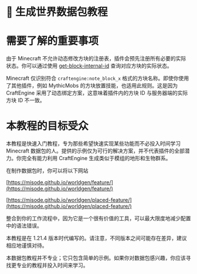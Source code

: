 # 📔 生成世界数据包教程

# 需要了解的重要事项 <a href="#important-things-to-know" id="important-things-to-know"></a>

由于 Minecraft 不允许动态修改方块的注册表，插件会预先注册所有必要的实际状态。你可以通过使用 [get-block-internal-id](https://mo-mi.gitbook.io/xiaomomi-plugins/craftengine/plugin-wiki/craftengine/commands#get-block-internal-id) 查询对应方块的实际状态。

Minecraft 仅识别符合 `craftengine:note_block_x` 格式的方块名称。即使你使用了其他插件，例如 MythicMobs 的方块放置技能，也适用此规则。这是因为 CraftEngine 采用了动态绑定方案，这意味着插件内的方块 ID 与服务器端的实际方块 ID 不一致。

# 本教程的目标受众 <a href="#the-target-audience-for-this-tutorial" id="the-target-audience-for-this-tutorial"></a>

本教程是快速入门教程，专为那些希望快速实现某些功能而不必投入时间学习 Minecraft 数据包的人。提供的示例仅为可行的解决方案，并不代表插件的全部潜力。你完全有能力利用 CraftEngine 生成类似于模组的地形和生物群系。

在制作数据包时，你可以将以下网站

[https://misode.github.io/worldgen/feature/](https://misode.github.io/worldgen/feature/)

[https://misode.github.io/worldgen/placed-feature/](https://misode.github.io/worldgen/placed-feature/)

整合到你的工作流程中，因为它是一个很有价值的工具，可以最大限度地减少配置中的语法错误。

本教程是在 1.21.4 版本时代编写的。请注意，不同版本之间可能存在差异，建议相应地谨慎对待。

本数据包教程并不专业；它只包含简单的示例。如果你对数据包感兴趣，你应该寻找更专业的教程并投入时间来学习。
